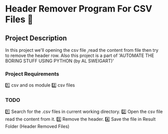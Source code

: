 # Header Remover Program For CSV Files 📄

## Project Description
In this project we'll opening the csv file ,read the content from file then try to remove the
header row. Also this project is a part of 'AUTOMATE THE BORING STUFF USING PYTHON (by AL SWEIGART)'

### Project Requirements
1️⃣ csv and os module
2️⃣ csv files 


### TODO
1️⃣ Search for the .csv files in current working directory.
2️⃣ Open the csv file read the content from it.
3️⃣ Remove the header.
4️⃣ Save the file in Result Folder (Header Removed Files)
